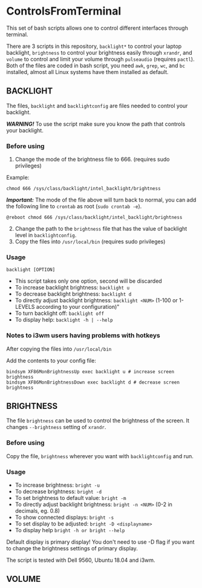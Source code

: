 # ControlsFromTerminal
This set of bash scripts allows one to control different interfaces through terminal. 

There are 3 scripts in this repository, `backlight*` to control your laptop backlight, `brightness` to control your brightness easily through `xrandr`, and `volume` to control and limit your volume through `pulseaudio` (requires `pactl`). Both of the files are coded in bash script, you need `awk`, `grep`, `wc`, and `bc` installed, almost all Linux systems have them installed as default.

## BACKLIGHT

The files, `backlight` and `backlightconfig` are files needed to control your backlight.

***WARNING!*** To use the script make sure you know the path that controls your backlight.

### Before using 

1. Change the mode of the brightness file to 666. (requires sudo privileges)

Example:
```
chmod 666 /sys/class/backlight/intel_backlight/brightness
```
***Important:*** The mode of the file above will turn back to normal, you can add the following line to `crontab` as root (`sudo crontab -e`).
```
@reboot chmod 666 /sys/class/backlight/intel_backlight/brightness
```

2. Change the path to the `brightness` file that has the value of backlight level in `backlightconfig`.
3. Copy the files into `/usr/local/bin` (requires sudo privileges)




### Usage
```
backlight [OPTION]
```
- This script takes only one option, second will be discarded
- To increase backlight brightness:             `backlight u`
- To decrease backlight brightness:             `backlight d`
- To directly adjust backlight brightness:      `backlight <NUM>` (1-100 or 1-LEVELS according to your configuration)"
- To turn backlight off:                        `backlight off` 
- To display help:                              `backlight -h | --help`


### Notes to i3wm users having problems with hotkeys
After copying the files into `/usr/local/bin`

Add the contents to your config file:
```
bindsym XF86MonBrightnessUp exec backlight u # increase screen brightness
bindsym XF86MonBrightnessDown exec backlight d # decrease screen brightness
```

## BRIGHTNESS

The file `brightness` can be used to control the brightness of the screen. It changes `--brightness` setting of `xrandr`.

### Before using 
Copy the file, `brightness` wherever you want with `backlightconfig` and run.

### Usage

- To increase brightness:                       `bright -u`
- To decrease brightness:                       `bright -d`
- To set brightness to default value:           `bright -m`
- To directly adjust backlight brightness:      `bright -n <NUM>` (0-2 in decimals, eg. 0.8)
- To show connected displays:                   `bright -s`
- To set display to be adjusted:                `bright -D <displayname>` 
- To display help                               `bright -h or bright --help`

Default display is primary display! You don't need to use -D flag if you want to change the brightness settings of primary display.


The script is tested with Dell 9560, Ubuntu 18.04 and i3wm.

## VOLUME

